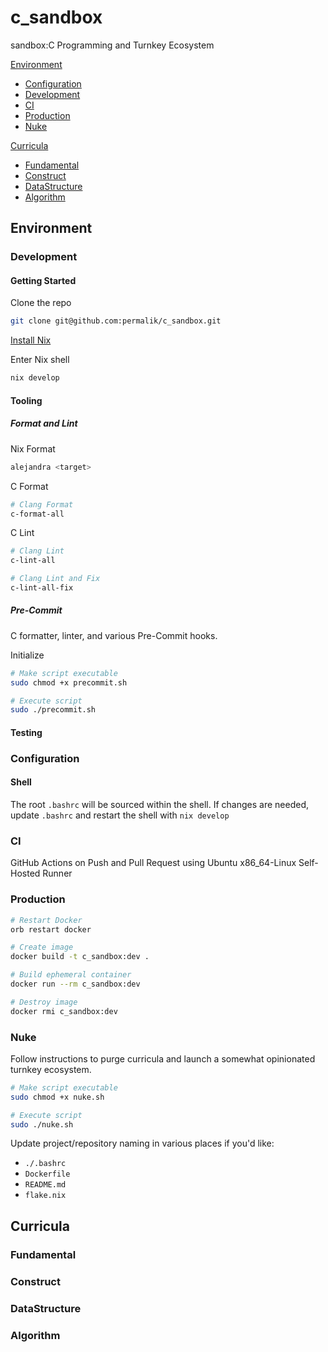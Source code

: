 # c_sandbox
sandbox:C Programming and Turnkey Ecosystem

[Environment](#environment)
- [Configuration](#configuration)
- [Development](#development)
- [CI](#ci)
- [Production](#production)
- [Nuke](#nuke)

[Curricula](#curricula)
- [Fundamental](#fundamental)
- [Construct](#construct)
- [DataStructure](#datastructure)
- [Algorithm](#algorithm)

## Environment
### Development
#### Getting Started
Clone the repo
```sh
git clone git@github.com:permalik/c_sandbox.git
```

[Install Nix](https://nixos.org/download/)

Enter Nix shell
```sh
nix develop
```

#### Tooling
##### Format and Lint
Nix Format
```sh
alejandra <target>
```

C Format
```sh
# Clang Format
c-format-all
```

C Lint
```sh
# Clang Lint
c-lint-all

# Clang Lint and Fix
c-lint-all-fix
```

##### Pre-Commit
C formatter, linter, and various Pre-Commit hooks.

Initialize
```sh
# Make script executable
sudo chmod +x precommit.sh

# Execute script
sudo ./precommit.sh
```
<!--TODO:
##### Secret Management
-->

#### Testing
<!--TODO:-->

### Configuration
#### Shell
The root `.bashrc` will be sourced within the shell.
If changes are needed, update `.bashrc` and restart the shell with `nix develop`

### CI
GitHub Actions on Push and Pull Request using Ubuntu x86_64-Linux Self-Hosted Runner
<!--TODO:
Secret Management
-->
<!--TODO:
Dependabot
-->

### Production
```sh
# Restart Docker
orb restart docker

# Create image
docker build -t c_sandbox:dev .

# Build ephemeral container
docker run --rm c_sandbox:dev

# Destroy image
docker rmi c_sandbox:dev
```

<!--TODO:
Development Build
Production Build
Continuous Delivery
-->

### Nuke
Follow instructions to purge curricula and launch a somewhat opinionated turnkey ecosystem.  
```sh
# Make script executable
sudo chmod +x nuke.sh

# Execute script
sudo ./nuke.sh
```

Update project/repository naming in various places if you'd like:
- `./.bashrc`
- `Dockerfile`
- `README.md`
- `flake.nix`

<!--TODO:-->

## Curricula
### Fundamental
### Construct
### DataStructure
### Algorithm
